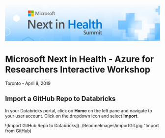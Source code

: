 <img src="../ReadmeImages/NiH.jpg" width="1000">

# Microsoft Next in Health - Azure for Researchers Interactive Workshop 
Toronto - April 8, 2019 

## Import a GitHub Repo to Databricks
In your Databricks portal, click on **Home** on the left pane and navigate to your user account. Click on the dropdown icon and select **Import**. 

  ![Import GitHub Repo to Databricks](../ReadmeImages/importGit.jpg "Import from GitHub)
